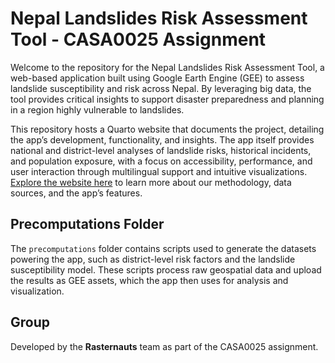 
# Nepal Landslides Risk Assessment Tool - CASA0025 Assignment

Welcome to the repository for the Nepal Landslides Risk Assessment Tool, a web-based application built using Google Earth Engine (GEE) to assess landslide susceptibility and risk across Nepal. By leveraging big data, the tool provides critical insights to support disaster preparedness and planning in a region highly vulnerable to landslides.


This repository hosts a Quarto website that documents the project, detailing the app’s development, functionality, and insights. The app itself provides national and district-level analyses of landslide risks, historical incidents, and population exposure, with a focus on accessibility, performance, and user interaction through multilingual support and intuitive visualizations. [Explore the website here](https://maheer-maps.github.io/CASA25_Rasternauts/) to learn more about our methodology, data sources, and the app’s features.

## Precomputations Folder

The `precomputations` folder contains scripts used to generate the datasets powering the app, such as district-level risk factors and the landslide susceptibility model. These scripts process raw geospatial data and upload the results as GEE assets, which the app then uses for analysis and visualization. 

## Group
Developed by the **Rasternauts** team as part of the CASA0025 assignment.